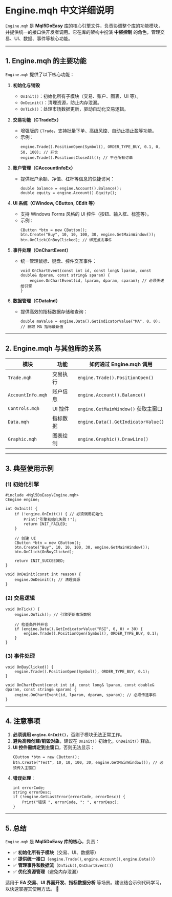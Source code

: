 # **Engine.mqh 中文详细说明**

`Engine.mqh` 是 **Mql5DoEasy** 库的核心引擎文件，负责协调整个库的功能模块，并提供统一的接口供开发者调用。它在库的架构中扮演 **中枢控制** 的角色，管理交易、UI、数据、事件等核心功能。  

---

## **1. Engine.mqh 的主要功能**
`Engine.mqh` 提供了以下核心功能：
1. **初始化与销毁**  
   - `OnInit()`：初始化所有子模块（交易、账户、图表、UI 等）。  
   - `OnDeinit()`：清理资源，防止内存泄漏。  
   - `OnTick()`：处理市场数据更新，驱动自动化交易逻辑。  

2. **交易功能（CTradeEx）**  
   - 增强版的 `CTrade`，支持批量下单、高级风控、自动止损止盈等功能。  
   - 示例：
     ```mql5
     engine.Trade().PositionOpen(Symbol(), ORDER_TYPE_BUY, 0.1, 0, 50, 100); // 开仓
     engine.Trade().PositionsCloseAll(); // 平仓所有订单
     ```

3. **账户管理（CAccountInfoEx）**  
   - 提供账户余额、净值、杠杆等信息的快捷访问：
     ```mql5
     double balance = engine.Account().Balance();
     double equity = engine.Account().Equity();
     ```

4. **UI 系统（CWindow, CButton, CEdit 等）**  
   - 支持 Windows Forms 风格的 UI 控件（按钮、输入框、标签等）。  
   - 示例：
     ```mql5
     CButton *btn = new CButton();
     btn.Create("Buy", 10, 10, 100, 30, engine.GetMainWindow());
     btn.OnClick(OnBuyClicked); // 绑定点击事件
     ```

5. **事件处理（OnChartEvent）**  
   - 统一管理鼠标、键盘、控件交互事件：
     ```mql5
     void OnChartEvent(const int id, const long& lparam, const double& dparam, const string& sparam) {
         engine.OnChartEvent(id, lparam, dparam, sparam); // 必须传递给引擎
     }
     ```

6. **数据管理（CDataInd）**  
   - 提供高效的指标数据存储和查询：
     ```mql5
     double maValue = engine.Data().GetIndicatorValue("MA", 0, 0); // 获取 MA 指标最新值
     ```

---

## **2. Engine.mqh 与其他库的关系**
| **模块** | **功能** | **如何通过 Engine.mqh 调用** |
|----------|---------|---------------------------|
| `Trade.mqh` | 交易执行 | `engine.Trade().PositionOpen()` |
| `AccountInfo.mqh` | 账户信息 | `engine.Account().Balance()` |
| `Controls.mqh` | UI 控件 | `engine.GetMainWindow()` 获取主窗口 |
| `Data.mqh` | 指标数据 | `engine.Data().GetIndicatorValue()` |
| `Graphic.mqh` | 图表绘制 | `engine.Graphic().DrawLine()` |

---

## **3. 典型使用示例**
### **(1) 初始化引擎**
```mql5
#include <Mql5DoEasy\Engine.mqh>
CEngine engine;

int OnInit() {
    if (!engine.OnInit()) { // 必须调用初始化
        Print("引擎初始化失败！");
        return INIT_FAILED;
    }
    
    // 创建 UI
    CButton *btn = new CButton();
    btn.Create("Buy", 10, 10, 100, 30, engine.GetMainWindow());
    btn.OnClick(OnBuyClicked);
    
    return INIT_SUCCEEDED;
}

void OnDeinit(const int reason) {
    engine.OnDeinit(); // 清理资源
}
```

### **(2) 交易逻辑**
```mql5
void OnTick() {
    engine.OnTick(); // 引擎更新市场数据
    
    // 检查条件并开仓
    if (engine.Data().GetIndicatorValue("RSI", 0, 0) < 30) {
        engine.Trade().PositionOpen(Symbol(), ORDER_TYPE_BUY, 0.1);
    }
}
```

### **(3) 事件处理**
```mql5
void OnBuyClicked() {
    engine.Trade().PositionOpen(Symbol(), ORDER_TYPE_BUY, 0.1);
}

void OnChartEvent(const int id, const long& lparam, const double& dparam, const string& sparam) {
    engine.OnChartEvent(id, lparam, dparam, sparam); // 必须传递事件
}
```

---

## **4. 注意事项**
1. **必须调用 `engine.OnInit()`**，否则子模块无法正常工作。  
2. **避免高频创建/销毁对象**，建议在 `OnInit()` 初始化，`OnDeinit()` 释放。  
3. **UI 控件需绑定到主窗口**，否则无法显示：
   ```mql5
   CButton *btn = new CButton();
   btn.Create("Test", 10, 10, 100, 30, engine.GetMainWindow()); // 必须传入主窗口
   ```
4. **错误处理**：
   ```mql5
   int errorCode;
   string errorDesc;
   if (!engine.GetLastError(errorCode, errorDesc)) {
       Print("错误 ", errorCode, ": ", errorDesc);
   }
   ```

---

## **5. 总结**
`Engine.mqh` 是 **Mql5DoEasy 库的核心**，负责：
- ✅ **初始化所有子模块**（交易、UI、数据等）  
- ✅ **提供统一接口**（`engine.Trade()`, `engine.Account()`, `engine.Data()`）  
- ✅ **管理事件和数据流**（`OnTick()`, `OnChartEvent()`）  
- ✅ **优化资源管理**（避免内存泄漏）  

适用于 **EA 交易、UI 界面开发、指标数据分析** 等场景。建议结合示例代码学习，以快速掌握其使用方法。 🚀
